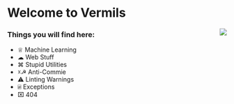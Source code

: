 # Welcome to Vermils

<img align="right" src="https://vermil-read-me.vercel.app/api?username=VermiIIi0n&include_all_commits=true&count_private-true&custom_title=Social%20Credits&line_height=30&show_icons=true&hide_border=true&bg_color=192133&title_color=efb752&icon_color=efb752&text_color=70bed9">

### Things you will find here:

  * ♕ Machine Learning
  * ☁︎ Web Stuff
  * ⌘ Stupid Utilities
  * ☓☭ Anti-Commie
  * ⚠︎ Linting Warnings
  * ⍯ Exceptions
  * ⌧ 404
